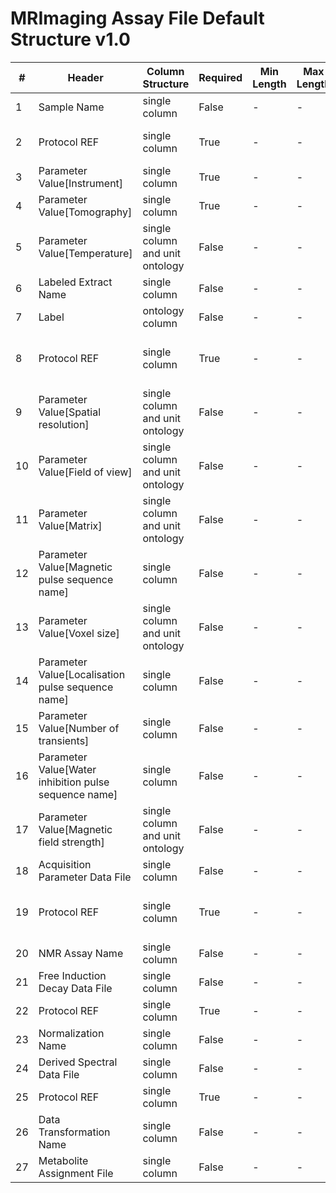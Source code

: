 # MRImaging Assay File Default Structure v1.0

| # |Header  | Column Structure  | Required | Min Length | Max Length | Description | Examples | Controlled Terms| Default Value  |
|---|--------|-------------------|----------|------------|------------|-------------|----------|-----------------|----------------|
| 1 | Sample Name | single column | False | - | - |  |  |  | |
| 2 | Protocol REF | single column | True | - | - |  |  |  | Magnetic resonance imaging|
| 3 | Parameter Value[Instrument] | single column | True | - | - |  |  |  | |
| 4 | Parameter Value[Tomography] | single column | True | - | - |  |  |  | |
| 5 | Parameter Value[Temperature] | single column and unit ontology | False | - | - |  |  |  | |
| 6 | Labeled Extract Name | single column | False | - | - |  |  |  | |
| 7 | Label | ontology column | False | - | - |  |  |  | |
| 8 | Protocol REF | single column | True | - | - |  |  |  | In vivo magnetic resonance spectroscopy|
| 9 | Parameter Value[Spatial resolution] | single column and unit ontology | False | - | - |  |  |  | |
| 10 | Parameter Value[Field of view] | single column and unit ontology | False | - | - |  |  |  | |
| 11 | Parameter Value[Matrix] | single column and unit ontology | False | - | - |  |  |  | |
| 12 | Parameter Value[Magnetic pulse sequence name] | single column | False | - | - |  |  |  | |
| 13 | Parameter Value[Voxel size] | single column and unit ontology | False | - | - |  |  |  | |
| 14 | Parameter Value[Localisation pulse sequence name] | single column | False | - | - |  |  |  | |
| 15 | Parameter Value[Number of transients] | single column | False | - | - |  |  |  | |
| 16 | Parameter Value[Water inhibition pulse sequence name] | single column | False | - | - |  |  |  | |
| 17 | Parameter Value[Magnetic field strength] | single column and unit ontology | False | - | - |  |  |  | |
| 18 | Acquisition Parameter Data File | single column | False | - | - |  |  |  | |
| 19 | Protocol REF | single column | True | - | - |  |  |  | In vivo magnetic resonance assay|
| 20 | NMR Assay Name | single column | False | - | - |  |  |  | |
| 21 | Free Induction Decay Data File | single column | False | - | - |  |  |  | |
| 22 | Protocol REF | single column | True | - | - |  |  |  | Data transformation|
| 23 | Normalization Name | single column | False | - | - |  |  |  | |
| 24 | Derived Spectral Data File | single column | False | - | - |  |  |  | |
| 25 | Protocol REF | single column | True | - | - |  |  |  | Metabolite identification|
| 26 | Data Transformation Name | single column | False | - | - |  |  |  | |
| 27 | Metabolite Assignment File | single column | False | - | - |  |  |  | |
